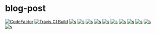 # blog-post

[![CodeFactor](https://www.codefactor.io/repository/github/ankitprahladsoni/blog-post/badge)](https://www.codefactor.io/repository/github/ankitprahladsoni/blog-post) [![Travis CI Build](https://travis-ci.com/ankitprahladsoni/blog-post.svg?branch=master)](https://www.codefactor.io/repository/github/ankitprahladsoni/blog-post) 
[![s](https://sonarcloud.io/api/project_badges/measure?project=blog-post&metric=bugs)](https://sonarcloud.io/dashboard?id=blog-post)
[![s](https://sonarcloud.io/api/project_badges/measure?project=blog-post&metric=code_smells)](https://sonarcloud.io/dashboard?id=blog-post)
[![s](https://sonarcloud.io/api/project_badges/measure?project=blog-post&metric=coverage)](https://sonarcloud.io/dashboard?id=blog-post)
[![s](https://sonarcloud.io/api/project_badges/measure?project=blog-post&metric=duplicated_lines_density)](https://sonarcloud.io/dashboard?id=blog-post)
[![s](https://sonarcloud.io/api/project_badges/measure?project=blog-post&metric=ncloc)](https://sonarcloud.io/dashboard?id=blog-post)
[![s](https://sonarcloud.io/api/project_badges/measure?project=blog-post&metric=sqale_rating)](https://sonarcloud.io/dashboard?id=blog-post)
[![s](https://sonarcloud.io/api/project_badges/measure?project=blog-post&metric=alert_status)](https://sonarcloud.io/dashboard?id=blog-post)
[![s](https://sonarcloud.io/api/project_badges/measure?project=blog-post&metric=reliability_rating)](https://sonarcloud.io/dashboard?id=blog-post)
[![s](https://sonarcloud.io/api/project_badges/measure?project=blog-post&metric=security_rating)](https://sonarcloud.io/dashboard?id=blog-post)
[![s](https://sonarcloud.io/api/project_badges/measure?project=blog-post&metric=sqale_index)](https://sonarcloud.io/dashboard?id=blog-post)
[![s](https://sonarcloud.io/api/project_badges/measure?project=blog-post&metric=vulnerabilities)](https://sonarcloud.io/dashboard?id=blog-post)
